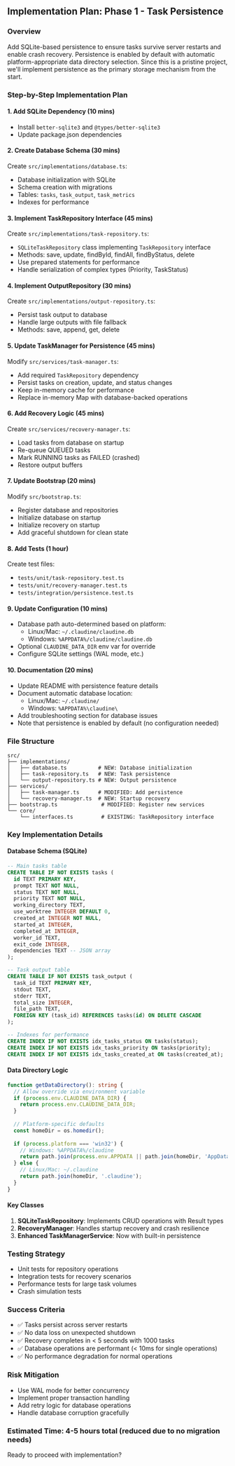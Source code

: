 ## Implementation Plan: Phase 1 - Task Persistence

### Overview
Add SQLite-based persistence to ensure tasks survive server restarts and enable crash recovery. Persistence is enabled by default with automatic platform-appropriate data directory selection. Since this is a pristine project, we'll implement persistence as the primary storage mechanism from the start.

### Step-by-Step Implementation Plan

#### 1. **Add SQLite Dependency** (10 mins)
- Install `better-sqlite3` and `@types/better-sqlite3`
- Update package.json dependencies

#### 2. **Create Database Schema** (30 mins)
Create `src/implementations/database.ts`:
- Database initialization with SQLite
- Schema creation with migrations
- Tables: `tasks`, `task_output`, `task_metrics`
- Indexes for performance

#### 3. **Implement TaskRepository Interface** (45 mins)
Create `src/implementations/task-repository.ts`:
- `SQLiteTaskRepository` class implementing `TaskRepository` interface
- Methods: save, update, findById, findAll, findByStatus, delete
- Use prepared statements for performance
- Handle serialization of complex types (Priority, TaskStatus)

#### 4. **Implement OutputRepository** (30 mins)
Create `src/implementations/output-repository.ts`:
- Persist task output to database
- Handle large outputs with file fallback
- Methods: save, append, get, delete

#### 5. **Update TaskManager for Persistence** (45 mins)
Modify `src/services/task-manager.ts`:
- Add required `TaskRepository` dependency
- Persist tasks on creation, update, and status changes
- Keep in-memory cache for performance
- Replace in-memory Map with database-backed operations

#### 6. **Add Recovery Logic** (45 mins)
Create `src/services/recovery-manager.ts`:
- Load tasks from database on startup
- Re-queue QUEUED tasks
- Mark RUNNING tasks as FAILED (crashed)
- Restore output buffers

#### 7. **Update Bootstrap** (20 mins)
Modify `src/bootstrap.ts`:
- Register database and repositories
- Initialize database on startup
- Initialize recovery on startup
- Add graceful shutdown for clean state

#### 8. **Add Tests** (1 hour)
Create test files:
- `tests/unit/task-repository.test.ts`
- `tests/unit/recovery-manager.test.ts`
- `tests/integration/persistence.test.ts`

#### 9. **Update Configuration** (10 mins)
- Database path auto-determined based on platform:
  - Linux/Mac: `~/.claudine/claudine.db`
  - Windows: `%APPDATA%/claudine/claudine.db`
- Optional `CLAUDINE_DATA_DIR` env var for override
- Configure SQLite settings (WAL mode, etc.)

#### 10. **Documentation** (20 mins)
- Update README with persistence feature details
- Document automatic database location:
  - Linux/Mac: `~/.claudine/`
  - Windows: `%APPDATA%\claudine\`
- Add troubleshooting section for database issues
- Note that persistence is enabled by default (no configuration needed)

### File Structure
```
src/
├── implementations/
│   ├── database.ts          # NEW: Database initialization
│   ├── task-repository.ts   # NEW: Task persistence
│   └── output-repository.ts # NEW: Output persistence
├── services/
│   ├── task-manager.ts      # MODIFIED: Add persistence
│   └── recovery-manager.ts  # NEW: Startup recovery
├── bootstrap.ts              # MODIFIED: Register new services
└── core/
    └── interfaces.ts         # EXISTING: TaskRepository interface
```

### Key Implementation Details

#### Database Schema (SQLite)
```sql
-- Main tasks table
CREATE TABLE IF NOT EXISTS tasks (
  id TEXT PRIMARY KEY,
  prompt TEXT NOT NULL,
  status TEXT NOT NULL,
  priority TEXT NOT NULL,
  working_directory TEXT,
  use_worktree INTEGER DEFAULT 0,
  created_at INTEGER NOT NULL,
  started_at INTEGER,
  completed_at INTEGER,
  worker_id TEXT,
  exit_code INTEGER,
  dependencies TEXT -- JSON array
);

-- Task output table
CREATE TABLE IF NOT EXISTS task_output (
  task_id TEXT PRIMARY KEY,
  stdout TEXT,
  stderr TEXT,
  total_size INTEGER,
  file_path TEXT,
  FOREIGN KEY (task_id) REFERENCES tasks(id) ON DELETE CASCADE
);

-- Indexes for performance
CREATE INDEX IF NOT EXISTS idx_tasks_status ON tasks(status);
CREATE INDEX IF NOT EXISTS idx_tasks_priority ON tasks(priority);
CREATE INDEX IF NOT EXISTS idx_tasks_created_at ON tasks(created_at);
```

#### Data Directory Logic
```typescript
function getDataDirectory(): string {
  // Allow override via environment variable
  if (process.env.CLAUDINE_DATA_DIR) {
    return process.env.CLAUDINE_DATA_DIR;
  }
  
  // Platform-specific defaults
  const homeDir = os.homedir();
  
  if (process.platform === 'win32') {
    // Windows: %APPDATA%/claudine
    return path.join(process.env.APPDATA || path.join(homeDir, 'AppData', 'Roaming'), 'claudine');
  } else {
    // Linux/Mac: ~/.claudine
    return path.join(homeDir, '.claudine');
  }
}
```

#### Key Classes
1. **SQLiteTaskRepository**: Implements CRUD operations with Result types
2. **RecoveryManager**: Handles startup recovery and crash resilience
3. **Enhanced TaskManagerService**: Now with built-in persistence

### Testing Strategy
- Unit tests for repository operations
- Integration tests for recovery scenarios
- Performance tests for large task volumes
- Crash simulation tests

### Success Criteria
- ✅ Tasks persist across server restarts
- ✅ No data loss on unexpected shutdown
- ✅ Recovery completes in < 5 seconds with 1000 tasks
- ✅ Database operations are performant (< 10ms for single operations)
- ✅ No performance degradation for normal operations

### Risk Mitigation
- Use WAL mode for better concurrency
- Implement proper transaction handling
- Add retry logic for database operations
- Handle database corruption gracefully

### Estimated Time: 4-5 hours total (reduced due to no migration needs)

Ready to proceed with implementation?